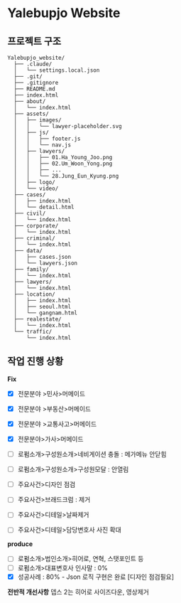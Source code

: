 # Yalebupjo Website

## 프로젝트 구조

```
Yalebupjo_website/
  ├── .claude/
  │   └── settings.local.json
  ├── .git/
  ├── .gitignore
  ├── README.md
  ├── index.html
  ├── about/
  │   └── index.html
  ├── assets/
  │   ├── images/
  │   │   └── lawyer-placeholder.svg
  │   ├── js/
  │   │   ├── footer.js
  │   │   └── nav.js
  │   ├── lawyers/
  │   │   ├── 01.Ha_Young_Joo.png
  │   │   ├── 02.Um_Woon_Yong.png
  │   │   ├── ...
  │   │   └── 28.Jung_Eun_Kyung.png
  │   ├── logo/
  │   └── video/
  ├── cases/
  │   ├── index.html
  │   └── detail.html
  ├── civil/
  │   └── index.html
  ├── corporate/
  │   └── index.html
  ├── criminal/
  │   └── index.html
  ├── data/
  │   ├── cases.json
  │   └── lawyers.json
  ├── family/
  │   └── index.html
  ├── lawyers/
  │   └── index.html
  ├── location/
  │   ├── index.html
  │   ├── seoul.html
  │   └── gangnam.html
  ├── realestate/
  │   └── index.html
  └── traffic/
      └── index.html
```

## 작업 진행 상황

**Fix** 

- [x]  전문분야 >민사>머메이드
- [x]  전문분야 >부동산>머메이드
- [x]  전문분야 >교통사고>머메이드
- [x]  전문분야>가사>머메이드

- [ ]  로펌소개>구성원소개>네비게이션 충돌 : 메가메뉴 안닫힘
- [ ]  로펌소개>구성원소개>구성원모달 : 안열림

- [ ]  주요사건>디자인 점검
- [ ]  주요사건>브래드크럼 : 제거
- [ ]  주요사건>디테일>날짜제거
- [ ]  주요사건>디테일>담당변호사 사진 확대

**produce**

- [ ]  로펌소개>법인소개>히어로, 연혁, 스탯포인트 등
- [ ]  로펌소개>대표변호사 인사말 : 0%
- [x]  성공사례 : 80% - Json 로직 구현은 완료 [디자인 점검필요]

**전반적 개선사항**
뎁스 2는 히어로 사이즈다운, 영상제거